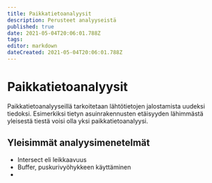 ```yaml
---
title: Paikkatietoanalyysit
description: Perusteet analyyseistä
published: true
date: 2021-05-04T20:06:01.788Z
tags: 
editor: markdown
dateCreated: 2021-05-04T20:06:01.788Z
---
```


# Paikkatietoanalyysit
Paikkatietoanalyyseillä tarkoitetaan lähtötietojen jalostamista uudeksi tiedoksi. Esimerkiksi tietyn asuinrakennusten etäisyyden lähimmästä yleisestä tiestä voisi olla yksi paikkatietoanalyysi.

## Yleisimmät analyysimenetelmät

- Intersect eli leikkaavuus
- Buffer, puskurivyöhykkeen käyttäminen
- 